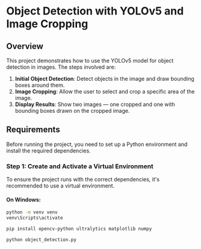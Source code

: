 # Object Detection with YOLOv5 and Image Cropping

## Overview
This project demonstrates how to use the YOLOv5 model for object detection in images. The steps involved are:
1. **Initial Object Detection**: Detect objects in the image and draw bounding boxes around them.
2. **Image Cropping**: Allow the user to select and crop a specific area of the image.
3. **Display Results**: Show two images — one cropped and one with bounding boxes drawn on the cropped image.

## Requirements
Before running the project, you need to set up a Python environment and install the required dependencies.

### Step 1: Create and Activate a Virtual Environment

To ensure the project runs with the correct dependencies, it's recommended to use a virtual environment.

#### On Windows:

```bash
python -m venv venv
venv\Scripts\activate

pip install opencv-python ultralytics matplotlib numpy

python object_detection.py


